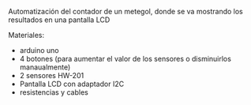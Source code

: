 Automatización del contador de un metegol, donde se va mostrando los resultados en una pantalla LCD

Materiales:
  - arduino uno
  - 4 botones (para aumentar el valor de los sensores o disminuirlos manaualmente)
  - 2 sensores HW-201
  - Pantalla LCD con adaptador I2C
  - resistencias y cables
